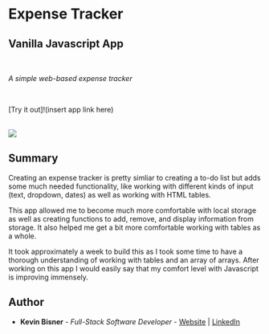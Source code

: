 # Expense Tracker
## Vanilla Javascript App

<br>

_A simple web-based expense tracker_

<br>

[Try it out]!(insert app link here)

<br>

<image src="images/expense-tracker-screenshot.png">

## Summary

Creating an expense tracker is pretty simliar to creating a to-do list but adds some much needed functionality, like working with different kinds of input (text, dropdown, dates) as well as working with HTML tables.

This app allowed me to become much more comfortable with local storage as well as creating functions to add, remove, and display information from storage. It also helped me get a bit more comfortable working with tables as a whole.

It took approximately a week to build this as I took some time to have a thorough understanding of working with tables and an array of arrays. After working on this app I would easily say that my comfort level with Javascript is improving immensely.

## Author

* **Kevin Bisner** - *Full-Stack Software Developer* - [Website](http://www.kevinbisner.com) | [LinkedIn](https://www.linkedin.com/in/kevinbisner/)
